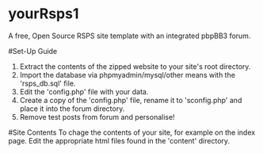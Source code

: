 # yourRsps1
A free, Open Source RSPS site template with an integrated pbpBB3 forum.

#Set-Up Guide
1. Extract the contents of the zipped website to your site's root directory.
2. Import the database via phpmyadmin/mysql/other means with the 'rsps_db.sql' file.
3. Edit the 'config.php' file with your data.
4. Create a copy of the 'config.php' file, rename it to 'sconfig.php' and place it into the forum directory.
5. Remove test posts from forum and personalise!

#Site Contents
To chage the contents of your site, for example on the index page.  Edit the appropriate html files found in the 'content' directory.